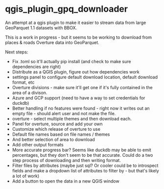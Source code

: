 # qgis_plugin_gpq_downloader

An attempt at a qgis plugin to make it easier to stream data from large GeoParquet 1.1 datasets with BBOX.

This is a work in progress - but it seems to be working to download from places & roads Overture data into GeoParquet.

Next steps:

 * Fix .toml so it'll actually pip install (and check to make sure dependencies are right)
* Distribute as a QGIS plugin, figure out how dependencies work
 * settings panel to configure default download location, default download format, etc
 * Overture divisions - make sure it'll get one if it's fully contained in the area of a divison.
 * Azure and GCP support (need to have a way to set credentials for duckdb)
 * Better handling if no features were found - right now it writes out an empty file - should alert user and not make the file.
 * overture - select multiple themes and then download each.
 * Panel for overture, source and add your own
 * Customize which release of overture to use
 * Default file names based on file names / themes
 * And better selection of area to download
 * Add other output formats
 * More accurate progress bar? Seems like duckdb may be able to emit percentages, but they don't seem to be that accurate. Could do a two step process of downloading and then writing format.
 * Filter files by attributes (maybe just sql? Or cooler could be to introspect fields and make a dropdown list of attributes to filter by - but that's likely a lot of work)
 * Add a button to open the data in a new QGIS window

